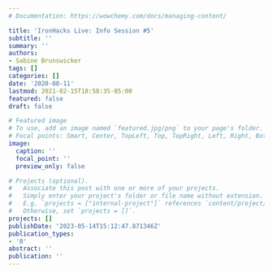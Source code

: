 ```yaml
---
# Documentation: https://wowchemy.com/docs/managing-content/

title: 'IronHacks Live: Info Session #5'
subtitle: ''
summary: ''
authors:
- Sabine Brunswicker
tags: []
categories: []
date: '2020-08-11'
lastmod: 2021-02-15T18:58:35-05:00
featured: false
draft: false

# Featured image
# To use, add an image named `featured.jpg/png` to your page's folder.
# Focal points: Smart, Center, TopLeft, Top, TopRight, Left, Right, BottomLeft, Bottom, BottomRight.
image:
  caption: ''
  focal_point: ''
  preview_only: false

# Projects (optional).
#   Associate this post with one or more of your projects.
#   Simply enter your project's folder or file name without extension.
#   E.g. `projects = ["internal-project"]` references `content/project/deep-learning/index.md`.
#   Otherwise, set `projects = []`.
projects: []
publishDate: '2023-05-14T15:12:47.871346Z'
publication_types:
- '0'
abstract: ''
publication: ''
---
```

